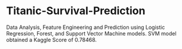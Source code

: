 # Titanic-Survival-Prediction

Data Analysis, Feature Engineering and Prediction using Logistic Regression, Forest, and Support Vector Machine models.
SVM model obtained a Kaggle Score of 0.78468.
